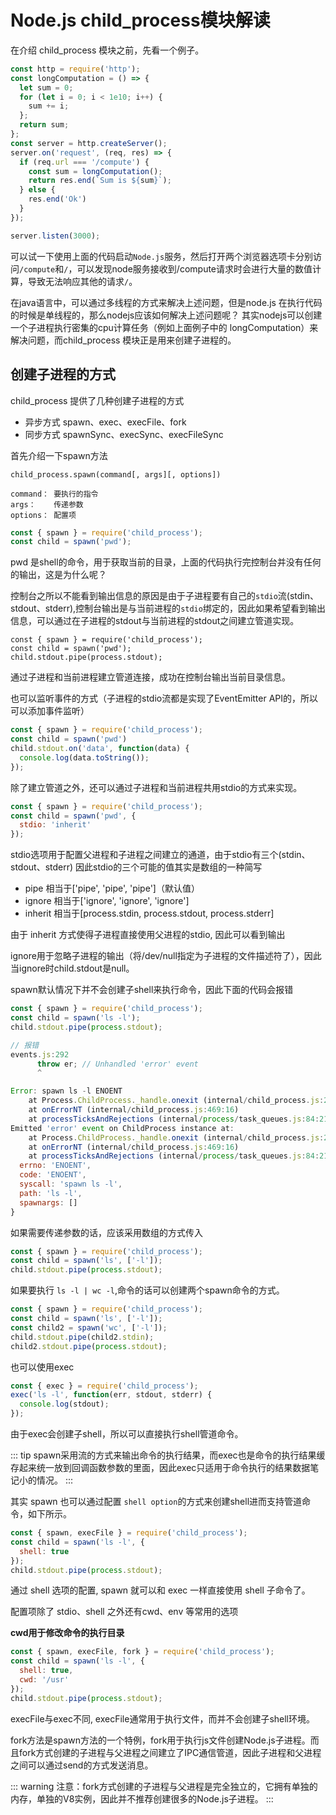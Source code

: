 # Node.js child_process模块解读 

在介绍 child_process 模块之前，先看一个例子。

```js
const http = require('http');
const longComputation = () => {
  let sum = 0;
  for (let i = 0; i < 1e10; i++) {
    sum += i;
  };
  return sum;
};
const server = http.createServer();
server.on('request', (req, res) => {
  if (req.url === '/compute') {
    const sum = longComputation();
    return res.end(`Sum is ${sum}`);
  } else {
    res.end('Ok')
  }
});

server.listen(3000);
```
可以试一下使用上面的代码启动`Node.js`服务，然后打开两个浏览器选项卡分别访问`/compute`和`/`，可以发现node服务接收到/compute请求时会进行大量的数值计算，导致无法响应其他的请求`/`。

在java语言中，可以通过多线程的方式来解决上述问题，但是node.js 在执行代码的时候是单线程的，那么nodejs应该如何解决上述问题呢？ 其实nodejs可以创建一个子进程执行密集的cpu计算任务（例如上面例子中的 longComputation）来解决问题，而child_process 模块正是用来创建子进程的。

## 创建子进程的方式

child_process 提供了几种创建子进程的方式
- 异步方式 spawn、exec、execFile、fork
- 同步方式 spawnSync、execSync、execFileSync

首先介绍一下spawn方法

```
child_process.spawn(command[, args][, options])

command： 要执行的指令
args：    传递参数
options： 配置项
```
```js
const { spawn } = require('child_process');
const child = spawn('pwd');
```

pwd 是shell的命令，用于获取当前的目录，上面的代码执行完控制台并没有任何的输出，这是为什么呢？

控制台之所以不能看到输出信息的原因是由于子进程要有自己的`stdio`流(stdin、stdout、stderr),控制台输出是与当前进程的`stdio`绑定的，因此如果希望看到输出信息，可以通过在子进程的stdout与当前进程的stdout之间建立管道实现。

```js{3}
const { spawn } = require('child_process');
const child = spawn('pwd');
child.stdout.pipe(process.stdout); 
```
通过子进程和当前进程建立管道连接，成功在控制台输出当前目录信息。


也可以监听事件的方式（子进程的stdio流都是实现了EventEmitter API的，所以可以添加事件监听）
```js
const { spawn } = require('child_process');
const child = spawn('pwd')
child.stdout.on('data', function(data) {
  console.log(data.toString());
});
```

除了建立管道之外，还可以通过子进程和当前进程共用stdio的方式来实现。

```js {3}
const { spawn } = require('child_process');
const child = spawn('pwd', {
  stdio: 'inherit'
});
```
stdio选项用于配置父进程和子进程之间建立的通道，由于stdio有三个(stdin、stdout、stderr) 因此stdio的三个可能的值其实是数组的一种简写

- pipe 相当于['pipe', 'pipe', 'pipe']（默认值）
- ignore 相当于['ignore', 'ignore', 'ignore']
- inherit 相当于[process.stdin, process.stdout, process.stderr]

由于 inherit 方式使得子进程直接使用父进程的stdio, 因此可以看到输出

ignore用于忽略子进程的输出（将/dev/null指定为子进程的文件描述符了），因此当ignore时child.stdout是null。

spawn默认情况下并不会创建子shell来执行命令，因此下面的代码会报错

```js
const { spawn } = require('child_process');
const child = spawn('ls -l');
child.stdout.pipe(process.stdout);

// 报错
events.js:292
      throw er; // Unhandled 'error' event
      ^

Error: spawn ls -l ENOENT
    at Process.ChildProcess._handle.onexit (internal/child_process.js:267:19)
    at onErrorNT (internal/child_process.js:469:16)
    at processTicksAndRejections (internal/process/task_queues.js:84:21)
Emitted 'error' event on ChildProcess instance at:
    at Process.ChildProcess._handle.onexit (internal/child_process.js:273:12)
    at onErrorNT (internal/child_process.js:469:16)
    at processTicksAndRejections (internal/process/task_queues.js:84:21) {
  errno: 'ENOENT',
  code: 'ENOENT',
  syscall: 'spawn ls -l',
  path: 'ls -l',
  spawnargs: []
}
```
如果需要传递参数的话，应该采用数组的方式传入

```js
const { spawn } = require('child_process');
const child = spawn('ls', ['-l']);
child.stdout.pipe(process.stdout);
```
如果要执行 `ls -l | wc -l`,命令的话可以创建两个spawn命令的方式。

```js
const { spawn } = require('child_process');
const child = spawn('ls', ['-l']);
const child2 = spawn('wc', ['-l']);
child.stdout.pipe(child2.stdin);
child2.stdout.pipe(process.stdout);
```

也可以使用exec
```js
const { exec } = require('child_process');
exec('ls -l', function(err, stdout, stderr) {
  console.log(stdout);
});
```

由于exec会创建子shell，所以可以直接执行shell管道命令。

::: tip
spawn采用流的方式来输出命令的执行结果，而exec也是命令的执行结果缓存起来统一放到回调函数参数的里面，因此exec只适用于命令执行的结果数据笔记小的情况。
:::

其实 spawn 也可以通过配置 `shell option`的方式来创建shell进而支持管道命令，如下所示。

```js
const { spawn, execFile } = require('child_process');
const child = spawn('ls -l', {
  shell: true
});
child.stdout.pipe(process.stdout);
```

通过 shell 选项的配置, spawn 就可以和 exec 一样直接使用 shell 子命令了。

配置项除了 stdio、shell 之外还有cwd、env 等常用的选项

**cwd用于修改命令的执行目录**

```js
const { spawn, execFile, fork } = require('child_process');
const child = spawn('ls -l', {
  shell: true,
  cwd: '/usr'
});
child.stdout.pipe(process.stdout);
```

execFile与exec不同, execFile通常用于执行文件，而并不会创建子shell环境。

fork方法是spawn方法的一个特例，fork用于执行js文件创建Node.js子进程。而且fork方式创建的子进程与父进程之间建立了IPC通信管道，因此子进程和父进程之间可以通过send的方式发送消息。

::: warning
注意：fork方式创建的子进程与父进程是完全独立的，它拥有单独的内存，单独的V8实例，因此并不推荐创建很多的Node.js子进程。
:::


